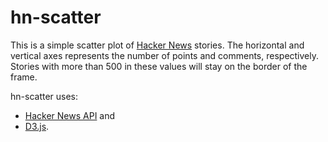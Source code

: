 # hn-scatter

This is a simple scatter plot of [Hacker
News](https://news.ycombinator.com/) stories. The horizontal and
vertical axes represents the number of points and comments,
respectively. Stories with more than 500 in these values will stay on
the border of the frame.

hn-scatter uses:

- [Hacker News API](https://github.com/HackerNews/API) and
- [D3.js](https://github.com/d3/d3).
